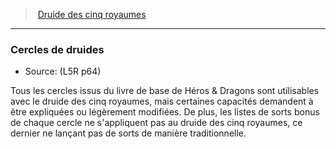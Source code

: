 ﻿---
!Generic
Id: l5r_druid_hd.md#cercles-de-druides
ParentLink: l5r_druid_hd.md#druide-des-cinq-royaumes
Name: Cercles de druides
ParentName: Druide des cinq royaumes
NameLevel: 3
Source: (L5R p64)
---
> [Druide des cinq royaumes](hd_l5r_druid.md)

---

### Cercles de druides

- Source: (L5R p64)

Tous les cercles issus du livre de base de Héros & Dragons sont utilisables avec le druide des cinq royaumes, mais certaines capacités demandent à être expliquées ou légèrement modifiées. De plus, les listes de sorts bonus de chaque cercle ne s'appliquent pas au druide des cinq royaumes, ce dernier ne lançant pas de sorts de manière traditionnelle.

